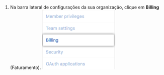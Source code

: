 1. Na barra lateral de configurações da sua organização, clique em **Billing** (Faturamento). ![Configurações de faturamento](/assets/images/help/billing/settings_organization_billing_tab.png)
